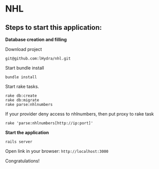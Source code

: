 # NHL

## Steps to start this application:

**Database creation and filling**

Download project

```
git@github.com:lHydra/nhl.git
```

Start bundle install

```
bundle install
```

Start rake tasks.

```
rake db:create
rake db:migrate
rake parse:nhlnumbers
```

If your provider deny access to nhlnumbers, then put proxy to rake task

```
rake 'parse:nhlnumbers[http://ip:port]'
```


**Start the application**

```
rails server
```

Open link in your browser: `http://localhost:3000`

Congratulations!
